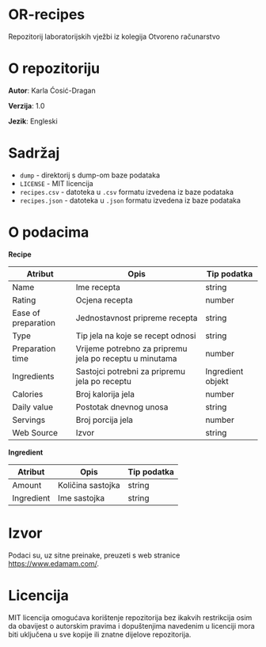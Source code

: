 # OR-recipes
Repozitorij laboratorijskih vježbi iz kolegija Otvoreno računarstvo

# O repozitoriju
**Autor**: Karla Ćosić-Dragan

**Verzija**: 1.0

**Jezik**: Engleski

# Sadržaj

* `dump` - direktorij s dump-om baze podataka
* `LICENSE` - MIT licencija
* `recipes.csv` - datoteka u `.csv` formatu izvedena iz baze podataka
* `recipes.json` - datoteka u `.json` formatu izvedena iz baze podataka  

# O podacima

**Recipe**

| Atribut             | Opis                                                    | Tip podatka       |
| ------------------- | ------------------------------------------------------- | ----------------- |
| Name                | Ime recepta                                             | string            |
| Rating              | Ocjena recepta                                          | number            |
| Ease of preparation | Jednostavnost pripreme recepta                          | string            |
| Type                | Tip jela na koje se recept odnosi                       | string            |
| Preparation time    | Vrijeme potrebno za pripremu jela po receptu u minutama | number            |
| Ingredients         | Sastojci potrebni za pripremu jela po receptu           | Ingredient objekt |
| Calories            | Broj kalorija jela                                      | number            |
| Daily value         | Postotak dnevnog unosa                                  | string            |
| Servings            | Broj porcija jela                                       | number            |
| Web Source          | Izvor                                                   | string            |

**Ingredient**

| Atribut             | Opis              | Tip podatka |
| ------------------- | ----------------- | ----------- |
| Amount              | Količina sastojka | string      |
| Ingredient          | Ime sastojka      | string      |

# Izvor
Podaci su, uz sitne preinake, preuzeti s web stranice https://www.edamam.com/.

# Licencija
MIT licencija omogućava korištenje repozitorija bez ikakvih restrikcija osim da obavijest o autorskim pravima i dopuštenjima navedenim u licenciji mora biti uključena u sve kopije ili znatne dijelove repozitorija. 


